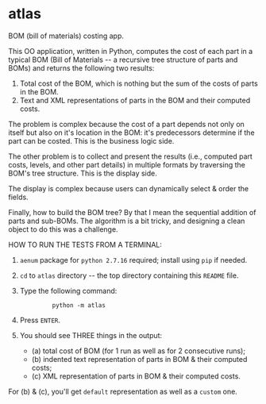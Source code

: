 atlas
===========

BOM (bill of materials) costing app.

This OO application, written in Python, computes the cost of each part in a typical BOM (Bill of Materials -- a recursive tree structure of parts and BOMs) and returns the following two results:

1. Total cost of the BOM, which is nothing but the sum of the costs of parts in the BOM.
2. Text and XML representations of parts in the BOM and their computed costs.

The problem is complex because the cost of a part depends not only on itself but 
also on it's location in the BOM: it's predecessors determine if the part can be 
costed.  This is the business logic side.

The other problem is to collect and present the results (i.e., computed part 
costs, levels, and other part details) in multiple formats by traversing the 
BOM's tree structure.  This is the display side.

The display is complex because users can dynamically select & order the fields.


Finally, how to build the BOM tree? By that I mean the sequential addition of parts and sub-BOMs.  The algorithm is a bit tricky, and designing a clean object to do this was a challenge.


HOW TO RUN THE TESTS FROM A TERMINAL:

1. `aenum` package for `python 2.7.16` required; install using `pip` if needed.
2. `cd` to `atlas` directory -- the top directory containing this `README` file.
3. Type the following command:

                python -m atlas

4. Press `ENTER`.
5. You should see THREE things in the output:
   - (a) total cost of BOM (for 1 run as well as for 2 consecutive runs);
   - (b) indented text representation of parts in BOM & their computed costs;
   - (c) XML representation of parts in BOM & their computed costs.

  For (b) & (c), you'll get `default` representation as well as a `custom` one.


